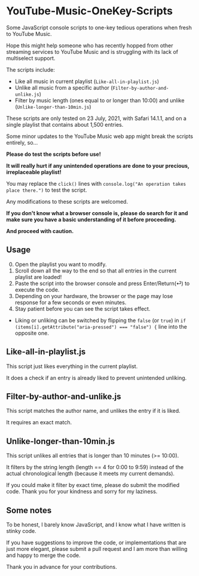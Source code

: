 # YouTube-Music-OneKey-Scripts

Some JavaScript console scripts to one-key tedious operations when fresh to YouTube Music. 

Hope this might help someone who has recently hopped from other streaming services to YouTube Music and is struggling with its lack of multiselect support.

The scripts include:
* Like all music in current playlist (`Like-all-in-playlist.js`)
* Unlike all music from a specific author (`Filter-by-author-and-unlike.js`)
* Filter by music length (ones equal to or longer than 10:00) and unlike (`Unlike-longer-than-10min.js`)

These scripts are only tested on 23 July, 2021, with Safari 14.1.1, and on a single playlist that contains about 1,500 entries.

Some minor updates to the YouTube Music web app might break the scripts entirely, so...

**Please do test the scripts before use!**

**It will really hurt if any unintended operations are done to your precious, irreplaceable playlist!**

You may replace the `click()` lines with `console.log("An operation takes place there.")` to test the script. 

Any modifications to these scripts are welcomed.

**If you don't know what a browser console is, please do search for it and make sure you have a basic understanding of it before proceeding.**

**And proceed with caution.**

## Usage
0. Open the playlist you want to modify.
0. Scroll down all the way to the end so that all entries in the current playlist are loaded!
0. Paste the script into the browser console and press Enter/Return(⏎) to execute the code.
0. Depending on your hardware, the browser or the page may lose response for a few seconds or even minutes.
0. Stay patient before you can see the script takes effect.
* Liking or unliking can be switched by flipping the `false` (or `true`) in `if (items[i].getAttribute("aria-pressed") === "false") {` line into the opposite one.

## Like-all-in-playlist.js

This script just likes everything in the current playlist.

It does a check if an entry is already liked to prevent unintended unliking.

## Filter-by-author-and-unlike.js

This script matches the author name, and unlikes the entry if it is liked.

It requires an exact match.

## Unlike-longer-than-10min.js

This script unlikes all entries that is longer than 10 minutes (>= 10:00).

It filters by the string length (length == 4 for 0:00 to 9:59) instead of the actual chronological length (because it meets my current demands).

If you could make it filter by exact time, please do submit the modified code. Thank you for your kindness and sorry for my laziness.

## Some notes 
To be honest, I barely know JavaScript, and I know what I have written is stinky code. 

If you have suggestions to improve the code, or implementations that are just more elegant, please submit a pull request and I am more than willing and happy to merge the code. 

Thank you in advance for your contributions.
